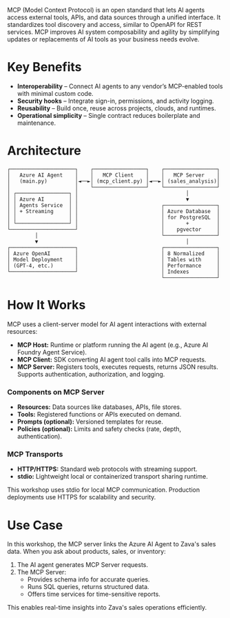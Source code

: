 MCP (Model Context Protocol) is an open standard that lets AI agents access external tools, APIs, and data sources through a unified interface. It standardizes tool discovery and access, similar to OpenAPI for REST services. MCP improves AI system composability and agility by simplifying updates or replacements of AI tools as your business needs evolve.

# Key Benefits

- **Interoperability** – Connect AI agents to any vendor’s MCP-enabled tools with minimal custom code.  
- **Security hooks** – Integrate sign-in, permissions, and activity logging.  
- **Reusability** – Build once, reuse across projects, clouds, and runtimes.  
- **Operational simplicity** – Single contract reduces boilerplate and maintenance.

# Architecture

```
┌─────────────────────┐    ┌─────────────────┐    ┌─────────────────┐
│   Azure AI Agent    │    │   MCP Client    │    │   MCP Server    │
│   (main.py)         │◄──►│ (mcp_client.py) │◄──►│ (sales_analysis)│
│                     │    └─────────────────┘    └─────────────────┘
│ ┌─────────────────┐ │                                   │
│ │ Azure AI        │ │                                   ▼
│ │ Agents Service  │ │                           ┌─────────────────┐
│ │ + Streaming     │ │                           │ Azure Database  │
│ │                 │ │                           │ for PostgreSQL  │
│ └─────────────────┘ │                           │       +         │
└─────────────────────┘                           │    pgvector     │
         │                                        └─────────────────┘
         ▼                                                │
┌─────────────────────┐                           ┌─────────────────┐
│ Azure OpenAI        │                           │ 8 Normalized    │
│ Model Deployment    │                           │ Tables with     │
│ (GPT-4, etc.)       │                           │ Performance     │
└─────────────────────┘                           │ Indexes         │
                                                  └─────────────────┘
```

# How It Works

MCP uses a client-server model for AI agent interactions with external resources:

- **MCP Host:** Runtime or platform running the AI agent (e.g., Azure AI Foundry Agent Service).  
- **MCP Client:** SDK converting AI agent tool calls into MCP requests.  
- **MCP Server:** Registers tools, executes requests, returns JSON results. Supports authentication, authorization, and logging.

### Components on MCP Server

- **Resources:** Data sources like databases, APIs, file stores.  
- **Tools:** Registered functions or APIs executed on demand.  
- **Prompts (optional):** Versioned templates for reuse.  
- **Policies (optional):** Limits and safety checks (rate, depth, authentication).

### MCP Transports

- **HTTP/HTTPS:** Standard web protocols with streaming support.  
- **stdio:** Lightweight local or containerized transport sharing runtime.

This workshop uses stdio for local MCP communication. Production deployments use HTTPS for scalability and security.

# Use Case

In this workshop, the MCP server links the Azure AI Agent to Zava's sales data. When you ask about products, sales, or inventory:

1. The AI agent generates MCP Server requests.  
2. The MCP Server:  
    - Provides schema info for accurate queries.  
    - Runs SQL queries, returns structured data.  
    - Offers time services for time-sensitive reports.

This enables real-time insights into Zava's sales operations efficiently.
